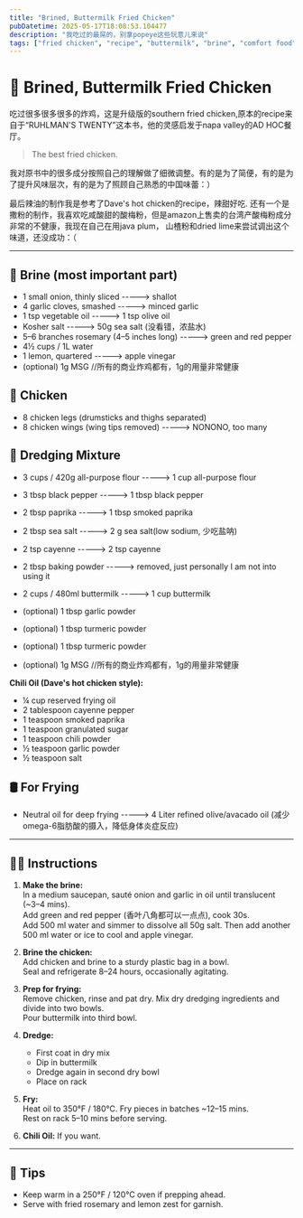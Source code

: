 ```yaml
---
title: "Brined, Buttermilk Fried Chicken"
pubDatetime: 2025-05-17T18:08:53.104477
description: "我吃过的最屌的，别拿popeye这些玩意儿来说"
tags: ["fried chicken", "recipe", "buttermilk", "brine", "comfort food"]
---
```


# 🍗 Brined, Buttermilk Fried Chicken

吃过很多很多很多的炸鸡，这是升级版的southern fried chicken,原本的recipe来自于“RUHLMAN'S TWENTY”这本书，他的灵感启发于napa valley的AD HOC餐厅。

> The best fried chicken.  

我对原书中的很多成分按照自己的理解做了细微调整。有的是为了简便，有的是为了提升风味层次，有的是为了照顾自己熟悉的中国味蕾：）

最后辣油的制作我是参考了Dave's hot chicken的recipe，辣甜好吃.
还有一个是撒粉的制作，我喜欢吃咸酸甜的酸梅粉，但是amazon上售卖的台湾产酸梅粉成分非常的不健康，我现在自己在用java plum， 山楂粉和dried lime来尝试调出这个味道，还没成功：（

---

## 🧂 Brine (most important part)
- 1 small onion, thinly sliced  -----> shallot
- 4 garlic cloves, smashed  ----->  minced garlic
- 1 tsp vegetable oil  -----> 1 tsp olive oil
- Kosher salt  -----> 50g sea salt (没看错，浓盐水)
- 5–6 branches rosemary (4–5 inches long)  -----> green and red pepper
- 4½ cups / 1L water  
- 1 lemon, quartered  -----> apple vinegar
- (optional) 1g MSG //所有的商业炸鸡都有，1g的用量非常健康

## 🍗 Chicken
- 8 chicken legs (drumsticks and thighs separated)  
- 8 chicken wings (wing tips removed)  -----> NONONO, too many

## 🍚 Dredging Mixture
- 3 cups / 420g all-purpose flour -----> 1 cup all-purpose flour
- 3 tbsp black pepper             -----> 1 tbsp black pepper
- 2 tbsp paprika                  -----> 1 tbsp smoked paprika
- 2 tbsp sea salt                 -----> 2 g sea salt(low sodium, 少吃盐呐)
- 2 tsp cayenne                   -----> 2 tsp cayenne
- 2 tbsp baking powder            -----> removed, just personally I am not into using it
- 2 cups / 480ml buttermilk       -----> 1 cup buttermilk
- (optional) 1 tbsp garlic powder

- (optional) 1 tbsp turmeric powder
- (optional) 1 tbsp turmeric powder
- (optional) 1g MSG //所有的商业炸鸡都有，1g的用量非常健康

**Chili Oil (Dave's hot chicken style):** 
- ¼ cup reserved frying oil
- 2 tablespoon cayenne pepper
- 1 teaspoon smoked paprika
- 1 teaspoon granulated sugar
- 1 teaspoon chili powder
- ½ teaspoon garlic powder
- ½ teaspoon salt

## 🛢️ For Frying
- Neutral oil for deep frying -----> 4 Liter refined olive/avacado oil (减少omega-6脂肪酸的摄入，降低身体炎症反应)

---

## 👨‍🍳 Instructions

1. **Make the brine:**  
   In a medium saucepan, sauté onion and garlic in oil until translucent (~3–4 mins).  
   Add green and red pepper (香叶八角都可以一点点), cook 30s.  
   Add 500 ml water and simmer to dissolve all 50g salt. Then add another 500 ml water or ice to cool and apple vinegar.

2. **Brine the chicken:**  
   Add chicken and brine to a sturdy plastic bag in a bowl.  
   Seal and refrigerate 8–24 hours, occasionally agitating.

3. **Prep for frying:**  
   Remove chicken, rinse and pat dry. 
   Mix dry dredging ingredients and divide into two bowls.  
   Pour buttermilk into third bowl.

4. **Dredge:**  
   - First coat in dry mix  
   - Dip in buttermilk  
   - Dredge again in second dry bowl  
   - Place on rack  

5. **Fry:**  
   Heat oil to 350°F / 180°C. Fry pieces in batches ~12–15 mins.  
   Rest on rack 5–10 mins before serving.

6. **Chili Oil:** 
   If you want.

---

## 🌿 Tips

- Keep warm in a 250°F / 120°C oven if prepping ahead.  
- Serve with fried rosemary and lemon zest for garnish.  
